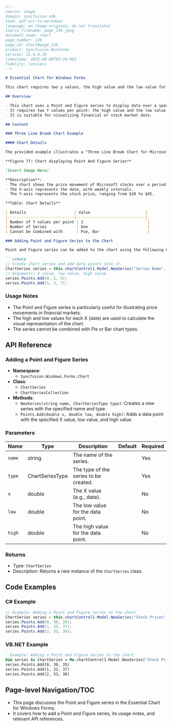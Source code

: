 ```markdown
<!--
source: image
domain: syncfusion-sdk
task: pdf-ocr-to-markdown
language: en (keep original; do not translate)
source_filename: page_136.jpeg
document_name: chart
page_number: 136
page_id: chart#page_136
product: Syncfusion Winforms
version: 11.4.0.26
timestamp: 2025-08-09T03:24:06Z
fidelity: lossless
-->

# Essential Chart for Windows Forms

This chart requires two y values, the high value and the low value for the specified period.

## Overview

- This chart uses a Point and Figure series to display data over a specified period.
- It requires two Y values per point: the high value and the low value.
- It is suitable for visualizing financial or stock market data.

## Content

### Three Line Break Chart Example

#### Chart Details

The provided example illustrates a "Three Line Break Chart for Microsoft" with stock price data over a weekly period.

**Figure 77: Chart displaying Point And Figure Series**

[Insert Image Here]

**Description**:
- The chart shows the price movement of Microsoft stocks over a period from January 01 to January 31.
- The X-axis represents the date, with weekly intervals.
- The Y-axis represents the stock price, ranging from $20 to $45.

**Table: Chart Details**

| Details                     | Value                        |
|-----------------------------|------------------------------|
| Number of Y values per point | 2                            |
| Number of Series             | One                          |
| Cannot be Combined with      | Pie, Bar                     |

### Adding Point and Figure Series to the Chart

Point and Figure series can be added to the chart using the following C# code:

```csharp
// Create chart series and add data points into it.
ChartSeries series = this.chartControl1.Model.NewSeries("Series Name", ChartSeriesType.PointAndFigure);
// Arguments: X value, low value, high value
series.Points.Add(0, 1, 5);
series.Points.Add(1, 3, 7);
```

### Usage Notes
- The Point and Figure series is particularly useful for illustrating price movements in financial markets.
- The high and low values for each X (date) are used to calculate the visual representation of the chart.
- The series cannot be combined with Pie or Bar chart types.

## API Reference

### Adding a Point and Figure Series

- **Namespace**: 
  - `Syncfusion.Windows.Forms.Chart`
- **Class**:
  - `ChartSeries`
  - `ChartSeriesCollection`
- **Methods**:
  - `NewSeries(string name, ChartSeriesType type)`: Creates a new series with the specified name and type.
  - `Points.Add(double x, double low, double high)`: Adds a data point with the specified X value, low value, and high value.

### Parameters

| Name          | Type    | Description                                    | Default | Required |
|---------------|---------|------------------------------------------------|---------|----------|
| `name`        | string  | The name of the series.                       |         | Yes      |
| `type`        | ChartSeriesType | The type of the series to be created.     |         | Yes      |
| `x`           | double  | The X value (e.g., date).                     |         | No       |
| `low`         | double  | The low value for the data point.             |         | No       |
| `high`        | double  | The high value for the data point.            |         | No       |

### Returns

- Type: `ChartSeries`
- Description: Returns a new instance of the `ChartSeries` class.

## Code Examples

### C# Example

```csharp
// Example: Adding a Point and Figure series to the chart
ChartSeries series = this.chartControl1.Model.NewSeries("Stock Prices", ChartSeriesType.PointAndFigure);
series.Points.Add(0, 30, 35);
series.Points.Add(1, 32, 37);
series.Points.Add(2, 33, 36);
```

### VB.NET Example

```vb
' Example: Adding a Point and Figure series to the chart
Dim series As ChartSeries = Me.chartControl1.Model.NewSeries("Stock Prices", ChartSeriesType.PointAndFigure)
series.Points.Add(0, 30, 35)
series.Points.Add(1, 32, 37)
series.Points.Add(2, 33, 36)
```

## Page-level Navigation/TOC
- This page discusses the Point and Figure series in the Essential Chart for Windows Forms.
- It covers how to add a Point and Figure series, its usage notes, and relevant API references.

<!-- tags: [essential chart, windows forms, point and figure series, stock price, data visualization, chart series] keywords: [point and figure, high value, low value, data points, stock chart, financial visualization] -->
```